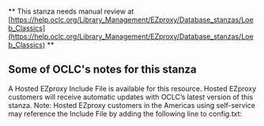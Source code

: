 ** This stanza needs manual review at [https://help.oclc.org/Library_Management/EZproxy/Database_stanzas/Loeb_Classics](https://help.oclc.org/Library_Management/EZproxy/Database_stanzas/Loeb_Classics) **

## Some of OCLC's notes for this stanza

A Hosted EZproxy Include File is available for this resource. Hosted EZproxy customers will receive automatic updates with OCLC&rsquo;s latest version of this stanza. Note: Hosted EZproxy customers in the Americas using self-service may reference the Include File by adding the following line to config.txt:

&nbsp;

